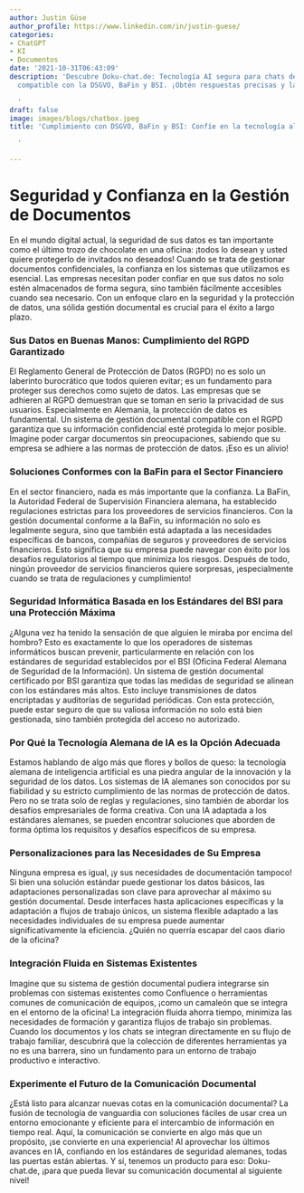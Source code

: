 ```yaml
---
author: Justin Güse
author_profile: https://www.linkedin.com/in/justin-guese/
categories:
- ChatGPT
- KI
- Documentos
date: '2021-10-31T06:43:09'
description: 'Descubre Doku-chat.de: Tecnología AI segura para chats de documentos,
  compatible con la DSGVO, BaFin y BSI. ¡Obtén respuestas precisas y las fuentes adecuadas!

  '
draft: false
image: images/blogs/chatbox.jpeg
title: 'Cumplimiento con DSGVO, BaFin y BSI: Confíe en la tecnología alemana de IA.

  '

---
```

# Seguridad y Confianza en la Gestión de Documentos

En el mundo digital actual, la seguridad de sus datos es tan importante como el último trozo de chocolate en una oficina: ¡todos lo desean y usted quiere protegerlo de invitados no deseados! Cuando se trata de gestionar documentos confidenciales, la confianza en los sistemas que utilizamos es esencial. Las empresas necesitan poder confiar en que sus datos no solo estén almacenados de forma segura, sino también fácilmente accesibles cuando sea necesario. Con un enfoque claro en la seguridad y la protección de datos, una sólida gestión documental es crucial para el éxito a largo plazo.

### Sus Datos en Buenas Manos: Cumplimiento del RGPD Garantizado

El Reglamento General de Protección de Datos (RGPD) no es solo un laberinto burocrático que todos quieren evitar; es un fundamento para proteger sus derechos como sujeto de datos. Las empresas que se adhieren al RGPD demuestran que se toman en serio la privacidad de sus usuarios. Especialmente en Alemania, la protección de datos es fundamental. Un sistema de gestión documental compatible con el RGPD garantiza que su información confidencial esté protegida lo mejor posible. Imagine poder cargar documentos sin preocupaciones, sabiendo que su empresa se adhiere a las normas de protección de datos. ¡Eso es un alivio!

### Soluciones Conformes con la BaFin para el Sector Financiero

En el sector financiero, nada es más importante que la confianza. La BaFin, la Autoridad Federal de Supervisión Financiera alemana, ha establecido regulaciones estrictas para los proveedores de servicios financieros. Con la gestión documental conforme a la BaFin, su información no solo es legalmente segura, sino que también está adaptada a las necesidades específicas de bancos, compañías de seguros y proveedores de servicios financieros. Esto significa que su empresa puede navegar con éxito por los desafíos regulatorios al tiempo que minimiza los riesgos. Después de todo, ningún proveedor de servicios financieros quiere sorpresas, ¡especialmente cuando se trata de regulaciones y cumplimiento!

### Seguridad Informática Basada en los Estándares del BSI para una Protección Máxima

¿Alguna vez ha tenido la sensación de que alguien le miraba por encima del hombro? Esto es exactamente lo que los operadores de sistemas informáticos buscan prevenir, particularmente en relación con los estándares de seguridad establecidos por el BSI (Oficina Federal Alemana de Seguridad de la Información). Un sistema de gestión documental certificado por BSI garantiza que todas las medidas de seguridad se alinean con los estándares más altos. Esto incluye transmisiones de datos encriptadas y auditorías de seguridad periódicas. Con esta protección, puede estar seguro de que su valiosa información no solo está bien gestionada, sino también protegida del acceso no autorizado.

### Por Qué la Tecnología Alemana de IA es la Opción Adecuada

Estamos hablando de algo más que flores y bollos de queso: la tecnología alemana de inteligencia artificial es una piedra angular de la innovación y la seguridad de los datos. Los sistemas de IA alemanes son conocidos por su fiabilidad y su estricto cumplimiento de las normas de protección de datos. Pero no se trata solo de reglas y regulaciones, sino también de abordar los desafíos empresariales de forma creativa. Con una IA adaptada a los estándares alemanes, se pueden encontrar soluciones que aborden de forma óptima los requisitos y desafíos específicos de su empresa.

### Personalizaciones para las Necesidades de Su Empresa

Ninguna empresa es igual, ¡y sus necesidades de documentación tampoco! Si bien una solución estándar puede gestionar los datos básicos, las adaptaciones personalizadas son clave para aprovechar al máximo su gestión documental. Desde interfaces hasta aplicaciones específicas y la adaptación a flujos de trabajo únicos, un sistema flexible adaptado a las necesidades individuales de su empresa puede aumentar significativamente la eficiencia. ¿Quién no querría escapar del caos diario de la oficina?

### Integración Fluida en Sistemas Existentes

Imagine que su sistema de gestión documental pudiera integrarse sin problemas con sistemas existentes como Confluence o herramientas comunes de comunicación de equipos, ¡como un camaleón que se integra en el entorno de la oficina! La integración fluida ahorra tiempo, minimiza las necesidades de formación y garantiza flujos de trabajo sin problemas. Cuando los documentos y los chats se integran directamente en su flujo de trabajo familiar, descubrirá que la colección de diferentes herramientas ya no es una barrera, sino un fundamento para un entorno de trabajo productivo e interactivo.

### Experimente el Futuro de la Comunicación Documental

¿Está listo para alcanzar nuevas cotas en la comunicación documental? La fusión de tecnología de vanguardia con soluciones fáciles de usar crea un entorno emocionante y eficiente para el intercambio de información en tiempo real. Aquí, la comunicación se convierte en algo más que un propósito, ¡se convierte en una experiencia! Al aprovechar los últimos avances en IA, confiando en los estándares de seguridad alemanes, todas las puertas están abiertas. Y sí, tenemos un producto para eso: Doku-chat.de, ¡para que pueda llevar su comunicación documental al siguiente nivel!
